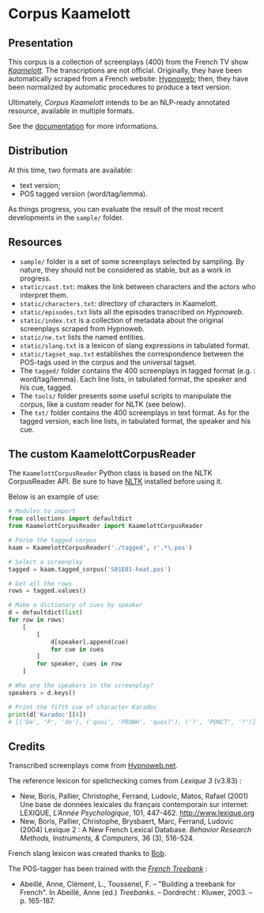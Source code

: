 # Corpus Kaamelott

## Presentation

This corpus is a collection of screenplays (400) from the French TV show [*Kaamelott*](https://fr.wikipedia.org/wiki/Kaamelott). The transcriptions are not official. Originally, they have been automatically scraped from a French website: [Hypnoweb](https://www.hypnoweb.net/); then, they have been normalized by automatic procedures to produce a text version.

Ultimately, *Corpus Kaamelott* intends to be an NLP-ready annotated resource, available in multiple formats.

See the [documentation](https://github.com/Alex-bzh/corpus-kaamelott/wiki) for more informations.

## Distribution

At this time, two formats are available:
- text version;
- POS tagged version (word/tag/lemma).

As things progress, you can evaluate the result of the most recent developments in the `sample/` folder.

## Resources

- `sample/` folder is a set of some screenplays selected by sampling. By nature, they should not be considered as stable, but as a work in progress.
- `static/cast.txt`: makes the link between characters and the actors who interpret them.
- `static/characters.txt`: directory of characters in Kaamelott.
- `static/episodes.txt` lists all the episodes transcribed on *Hypnoweb*.
- `static/index.txt` is a collection of metadata about the original screenplays scraped from Hypnoweb.
- `static/ne.txt` lists the named entities.
- `static/slang.txt` is a lexicon of slang expressions in tabulated format.
- `static/tagset_map.txt` establishes the correspondence between the POS-tags used in the corpus and the universal tagset.
- The `tagged/` folder contains the 400 screenplays in tagged format (e.g. : word/tag/lemma). Each line lists, in tabulated format, the speaker and his cue, tagged.
- The `tools/` folder presents some useful scripts to manipulate the corpus, like a custom reader for NLTK (see below).
- The `txt/` folder contains the 400 screenplays in text format. As for the tagged version, each line lists, in tabulated format, the speaker and his cue.

## The custom KaamelottCorpusReader

The `KaamelottCorpusReader` Python class is based on the NLTK CorpusReader API. Be sure to have [NLTK](https://www.nltk.org/) installed before using it.

Below is an example of use:

```py
# Modules to import
from collections import defaultdict
from KaamelottCorpusReader import KaamelottCorpusReader

# Parse the tagged corpus
kaam = KaamelottCorpusReader('./tagged', r'.*\.pos')

# Select a screenplay
tagged = kaam.tagged_corpus('S01E01-heat.pos')

# Get all the rows
rows = tagged.values()

# Make a dictionary of cues by speaker
d = defaultdict(list)
for row in rows:
    [
        [
            d[speaker].append(cue)
            for cue in cues
        ]
        for speaker, cues in row
    ]

# Who are the speakers in the screenplay?
speakers = d.keys()

# Print the fifth cue of character Karadoc
print(d['Karadoc'][4])
# [('De', 'P', 'de'), ('quoi', 'PROWH', 'quoi?'), ('?', 'PONCT', '?')]
```

## Credits

Transcribed screenplays come from [Hypnoweb.net](https://www.hypnoweb.net/).

The reference lexicon for spellchecking comes from *Lexique 3* (v3.83) :
- New, Boris, Pallier, Christophe, Ferrand, Ludovic, Matos, Rafael (2001) Une base de données lexicales du français contemporain sur internet: LEXIQUE, *L’Année Psychologique*, 101, 447-462. <http://www.lexique.org>
- New, Boris, Pallier, Christophe, Brysbaert, Marc, Ferrand, Ludovic (2004) Lexique 2 : A New French Lexical Database. *Behavior Research Methods, Instruments, & Computers*, 36 (3), 516-524.

French slang lexicon was created thanks to [Bob](https://www.languefrancaise.net/Bob/Introduction).

The POS-tagger has been trained with the [*French Treebank*](http://ftb.llf-paris.fr) :
- Abeillé, Anne, Clément, L., Toussenel, F. – "Building a treebank for French". In Abeillé, Anne (ed.) *Treebanks*. – Dordrecht : Kluwer, 2003. – p. 165-187.
